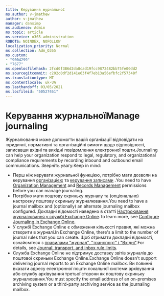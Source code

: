 ```yaml
---
title: Керування журнальної
ms.author: v-jmathew
author: v-jmathew
manager: dansimp
ms.audience: Admin
ms.topic: article
ms.service: o365-administration
ROBOTS: NOINDEX, NOFOLLOW
localization_priority: Normal
ms.collection: Adm_O365
ms.custom:
- "9004299"
- "7677"
ms.openlocfilehash: 2fcd0f386d2da8cad19fcc9872482bb75fe00dd2
ms.sourcegitcommit: c202c0df2d141e63f4f7eb13a56efbfc2f57348f
ms.translationtype: MT
ms.contentlocale: uk-UA
ms.lasthandoff: 03/05/2021
ms.locfileid: "50527461"
---
```

# <a name="manage-journaling"></a><span data-ttu-id="de437-102">Керування журнальної</span><span class="sxs-lookup"><span data-stu-id="de437-102">Manage journaling</span></span>

<span data-ttu-id="de437-103">Журналювання може допомогти вашій організації відповідати на юридичні, нормативні та організаційні вимоги щодо відповідності, записавши вхідні та вихідні повідомлення електронної пошти.</span><span class="sxs-lookup"><span data-stu-id="de437-103">Journaling can help your organization respond to legal, regulatory, and organizational compliance requirements by recording inbound and outbound email communications.</span></span> <span data-ttu-id="de437-104">Зверніть увагу:</span><span class="sxs-lookup"><span data-stu-id="de437-104">Keep in mind:</span></span>

* <span data-ttu-id="de437-105">Перш ніж керувати журнальної функцією, потрібно мати дозволи на керування [організацією](https://go.microsoft.com/fwlink/?linkid=2115259) та [керування записами](https://go.microsoft.com/fwlink/?linkid=2115469) .</span><span class="sxs-lookup"><span data-stu-id="de437-105">You need to have [Organization Management](https://go.microsoft.com/fwlink/?linkid=2115259) and [Records Management](https://go.microsoft.com/fwlink/?linkid=2115469) permissions before you can manage journaling.</span></span>
* <span data-ttu-id="de437-106">Потрібно мати поштову скриньку журналу та (опціонально) настроєну поштову скриньку журналювання.</span><span class="sxs-lookup"><span data-stu-id="de437-106">You need to have a journal mailbox and (optionally) an alternate journaling mailbox configured.</span></span> <span data-ttu-id="de437-107">Докладні відомості наведено в статті [Настроювання журналювання у службі Exchange Online](https://go.microsoft.com/fwlink/?linkid=2115260).</span><span class="sxs-lookup"><span data-stu-id="de437-107">To learn more, see [Configure Journaling in Exchange Online](https://go.microsoft.com/fwlink/?linkid=2115260).</span></span>
* <span data-ttu-id="de437-108">У службі Exchange Online є обмеження кількості правил, які можна створити в журналі.</span><span class="sxs-lookup"><span data-stu-id="de437-108">In Exchange Online, there's a limit to the number of journal rules that you can create.</span></span> <span data-ttu-id="de437-109">Щоб отримати докладні відомості, ознайомтеся з [правилами "журнал", "транспорт" і "Вхідні"](https://go.microsoft.com/fwlink/?linkid=2115261).</span><span class="sxs-lookup"><span data-stu-id="de437-109">For details, see [Journal, transport, and inbox rule limits](https://go.microsoft.com/fwlink/?linkid=2115261).</span></span>
* <span data-ttu-id="de437-110">Служба Exchange Online не підтримує доставку звітів журналів до поштової скриньки Exchange Online.</span><span class="sxs-lookup"><span data-stu-id="de437-110">Exchange Online doesn't support delivering journal reports to an Exchange Online mailbox.</span></span> <span data-ttu-id="de437-111">Ви повинні вказати адресу електронної пошти локальної системи архівування або службу архівування третьої сторони як поштову скриньку журналювання.</span><span class="sxs-lookup"><span data-stu-id="de437-111">You must specify the email address of an on-premises archiving system or a third-party archiving service as the journaling mailbox.</span></span>
